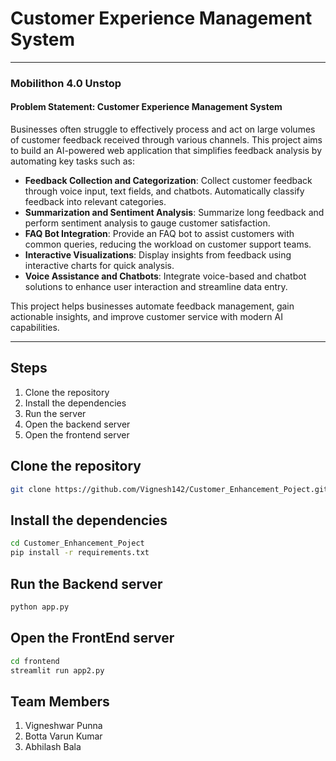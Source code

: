 # Customer Experience Management System
---

### Mobilithon 4.0 Unstop 
#### Problem Statement: Customer Experience Management System
Businesses often struggle to effectively process and act on large volumes of customer feedback received through various channels. This project aims to build an AI-powered web application that simplifies feedback analysis by automating key tasks such as:

- **Feedback Collection and Categorization**: Collect customer feedback through voice input, text fields, and chatbots. Automatically classify feedback into relevant categories.
- **Summarization and Sentiment Analysis**: Summarize long feedback and perform sentiment analysis to gauge customer satisfaction.
- **FAQ Bot Integration**: Provide an FAQ bot to assist customers with common queries, reducing the workload on customer support teams.
- **Interactive Visualizations**: Display insights from feedback using interactive charts for quick analysis.
- **Voice Assistance and Chatbots**: Integrate voice-based and chatbot solutions to enhance user interaction and streamline data entry.

This project helps businesses automate feedback management, gain actionable insights, and improve customer service with modern AI capabilities.

---
## Steps
1. Clone the repository
2. Install the dependencies
3. Run the server
4. Open the backend server
5. Open the frontend server

## Clone the repository
```bash
git clone https://github.com/Vignesh142/Customer_Enhancement_Poject.git
```

## Install the dependencies
```bash
cd Customer_Enhancement_Poject
pip install -r requirements.txt
```

## Run the Backend server
```bash
python app.py
```

## Open the FrontEnd server
```bash
cd frontend
streamlit run app2.py
```

## Team Members
1. Vigneshwar Punna
2. Botta Varun Kumar
3. Abhilash Bala

